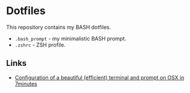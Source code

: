 # Dotfiles

This repository contains my BASH dotfiles.

- `.bash_prompt` - my minimalistic BASH prompt.
- `.zshrc` - ZSH profile.

## Links

- [Configuration of a beautiful (efficient) terminal and prompt on OSX in 7minutes](https://medium.com/@Clovis_app/configuration-of-a-beautiful-efficient-terminal-and-prompt-on-osx-in-7-minutes-827c29391961)
